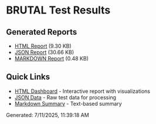 # BRUTAL Test Results

## Generated Reports

- [HTML Report](report.html) (9.30 KB)
- [JSON Report](report.json) (30.66 KB)
- [MARKDOWN Report](report.md) (0.48 KB)

## Quick Links

- [HTML Dashboard](report.html) - Interactive report with visualizations
- [JSON Data](report.json) - Raw test data for processing
- [Markdown Summary](report.md) - Text-based summary

Generated: 7/11/2025, 11:39:18 AM
